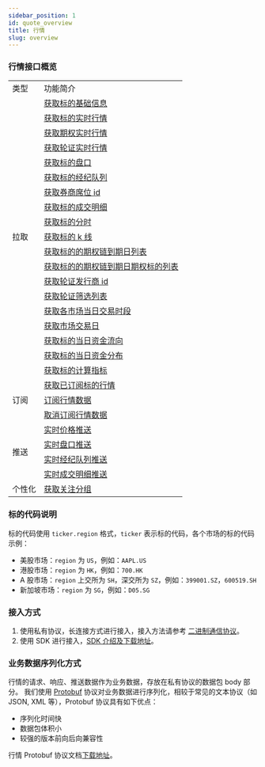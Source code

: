 ```yaml
---
sidebar_position: 1
id: quote_overview
title: 行情
slug: overview
---
```


### 行情接口概览

<table>
    <tr>
        <td>类型</td>
        <td>功能简介</td>
    </tr>
    <tr>
        <td rowspan="19">拉取</td>
        <td><a href="./pull/static">获取标的基础信息</a></td>
    </tr>
    <tr>
        <td><a href="./pull/quote">获取标的实时行情</a></td>
    </tr>
    <tr>
        <td><a href="./pull/option-quote">获取期权实时行情</a></td>
    </tr>
    <tr>
        <td><a href="./pull/warrant-quote">获取轮证实时行情</a></td>
    </tr>
    <tr>
        <td><a href="./pull/depth">获取标的盘口</a></td>
    </tr>
    <tr>
        <td><a href="./pull/brokers">获取标的经纪队列</a></td>
    </tr>
    <tr>
        <td><a href="./pull/broker-ids">获取券商席位 id</a></td>
    </tr>
    <tr>
        <td><a href="./pull/trade">获取标的成交明细</a></td>
    </tr>
    <tr>
        <td><a href="./pull/intraday">获取标的分时</a></td>
    </tr>
    <tr>
        <td><a href="./pull/candlestick">获取标的 k 线</a></td>
    </tr>
    <tr>
        <td><a href="./pull/optionchain-date">获取标的的期权链到期日列表</a></td>
    </tr>
    <tr>
        <td><a href="./pull/optionchain-date-strike">获取标的的期权链到期日期权标的列表</a></td>
    </tr>
    <tr>
        <td><a href="./pull/issuer">获取轮证发行商 id</a></td>
    </tr>
    <tr>
        <td><a href="./pull/warrant-filter">获取轮证筛选列表</a></td>
    </tr>
    <tr>
        <td><a href="./pull/trade-session">获取各市场当日交易时段</a></td>
    </tr>
    <tr>
        <td><a href="./pull/trade-day">获取市场交易日</a></td>
    </tr>
     <tr>
        <td><a href="./pull/capital-flow-intraday">获取标的当日资金流向</a></td>
    </tr>
    <tr>
        <td><a href="./pull/capital-distribution">获取标的当日资金分布</a></td>
    </tr>
    <tr>
        <td><a href="./pull/calc-index">获取标的计算指标</a></td>
    </tr>
    <tr>
        <td rowspan="3">订阅</td>
        <td><a href="./subscribe/subscription">获取已订阅标的行情</a></td>
    </tr>
    <tr>
        <td><a href="./subscribe/subscribe">订阅行情数据</a></td>
    </tr>
    <tr>
        <td><a href="./subscribe/unsubscribe">取消订阅行情数据</a></td>
    </tr>
    <tr>
        <td rowspan="4">推送</td>
        <td><a href="./push/quote">实时价格推送</a></td>
    </tr>
    <tr>
        <td><a href="./push/depth">实时盘口推送</a></td>
    </tr>
    <tr>
        <td><a href="./push/broker">实时经纪队列推送</a></td>
    </tr>
    <tr>
        <td><a href="./push/trade">实时成交明细推送</a></td>
    </tr>
    <tr>
        <td rowspan="4">个性化</td>
        <td><a href="./individual/watchlist_groups">获取关注分组</a></td>
    </tr>
</table>

### 标的代码说明

标的代码使用 `ticker.region` 格式，`ticker` 表示标的代码，各个市场的标的代码示例：

- 美股市场：`region` 为 `US`，例如：`AAPL.US`
- 港股市场：`region` 为 `HK`，例如：`700.HK`
- A 股市场：`region` 上交所为 `SH`，深交所为 `SZ`，例如：`399001.SZ`，`600519.SH`
- 新加坡市场：`region` 为 `SG`，例如：`D05.SG`

### 接入方式

1. 使用私有协议，长连接方式进行接入，接入方法请参考 <a href="../socket/protocol/overview" target="_blank">二进制通信协议</a>。
2. 使用 SDK 进行接入，[SDK 介绍及下载地址](https://open.longbridgeapp.com/sdk)。

### 业务数据序列化方式

行情的请求、响应、推送数据作为业务数据，存放在私有协议的数据包 body 部分。
我们使用 [Protobuf](https://developers.google.cn/protocol-buffers) 协议对业务数据进行序列化，相较于常见的文本协议（如 JSON, XML 等），Protobuf 协议具有如下优点：

- 序列化时间快
- 数据包体积小
- 较强的版本前向后向兼容性

行情 Protobuf 协议文档[下载地址](https://github.com/longbridgeapp/openapi-protobufs/blob/main/quote/api.proto)。
